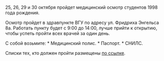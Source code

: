 25, 26, 29 и 30 октября пройдет медицинский осмотр студентов 1998 года рождения.

Осмотр пройдет в здравпункте ВГУ по адресу ул. Фридриха Энгельса 8а. Работать пункту будет с 9:00 до 14:00, лучше прийти к открытию, чтобы успеть пройти всех врачей за один день.

С собой возьмите: \* Медицинский полис. \* Паспорт. \* СНИЛС.

Списки тех, кто должен пройти размещены [по ссылке](https://vk.com/wall-131429_5732).